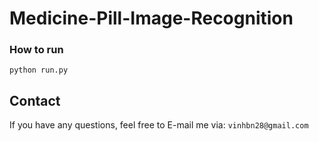 # Medicine-Pill-Image-Recognition
### How to run
```
python run.py 
```
## Contact
If you have any questions, feel free to E-mail me via: `vinhbn28@gmail.com`

